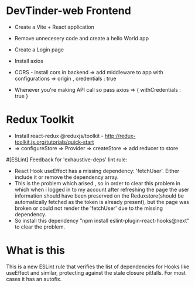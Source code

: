 # DevTinder-web Frontend

- Create a Vite + React application
- Remove unnecesery code and create a hello World app




- Create a Login page
- Install axios
- CORS - install cors in backend => add middleware to app with configurations => origin , credentials : true
- Whenever you're making API call so pass axios => { withCredentials : true }

# Redux Toolkit
- Install react-redux @reduxjs/toolkit - http://redux-toolkit.js.org/tutorials/quick-start
- => configureStore => Provider => createStore => add reducer to store

#[ESLint] Feedback for 'exhaustive-deps' lint rule:
- React Hook useEffect has a missing dependency: 'fetchUser'. Either include it or remove the dependency array.
- This is the problem which arised , so in order to clear this problem in which when i logged in to my account after refreshing the page the user information should have been preserved on the Reduxstore(should be automatically fetched as the token is already present), but the page was broken or could not render the 'fetchUser' due to the missing dependency.
- So install this dependency "npm install eslint-plugin-react-hooks@next" to clear the problem.
# What is this
This is a new ESLint rule that verifies the list of dependencies for Hooks like useEffect and similar, protecting against the stale closure pitfalls. For most cases it has an autofix.